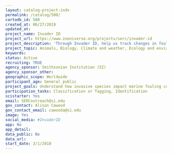 ```yaml
---
layout: catalog-project-indv
permalink: /catalog/500/
cartodb_id: 500
created_at: 06/27/2019
updated_at: 
project_name: Invader ID
project_url: https://www.zooniverse.org/projects/serc/invader-id
project_description: 'Through Invader ID, help us track changes in fouling communities that settle on tiles we''ve placed around the US and look for new occurrences of invasive species. By tracking changes in these organisms through time and in different locations, we can better understand how coastal areas are changing and hopefully see early warning signs of environmental changes.'
project_topic: Animals, Biology, Climate and weather, Ecology and environment, Nature and outdoors, Ocean/water and marine
keywords: 
status: Active 
recruiting: TRUE
agency_sponsor: Smithsonian Institution (SI)
agency_sponsor_other: 
geographic_scope: Worldwide
participant_age: General public
project_goals: Understand how invasive species impact marine fouling communities
participation_tasks: Classification or Tagging, Identification
scistarter: Yes
email: SERCoutreach@si.edu
gov_contact: Alison Cawood
gov_contact_email: cawooda@si.edu
image: Yes
social_media: #InvaderID
app: No
app_detail: 
data_public: No
data_url: 
start_date: 3/1/2018
---
```


